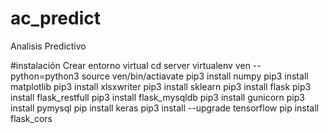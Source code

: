 # ac_predict
Analisis Predictivo

#instalación 
Crear entorno virtual
cd server
virtualenv ven --python=python3
source ven/bin/actiavate
	pip3 install numpy
	pip3 install matplotlib
	pip3 install xlsxwriter
	pip3 install sklearn
	pip3 install flask
	pip3 install flask_restfull
	pip3 install flask_mysqldb
	pip3 install gunicorn
	pip3 install pymysql
	pip install keras
	pip3 install --upgrade tensorflow
	pip install flask_cors